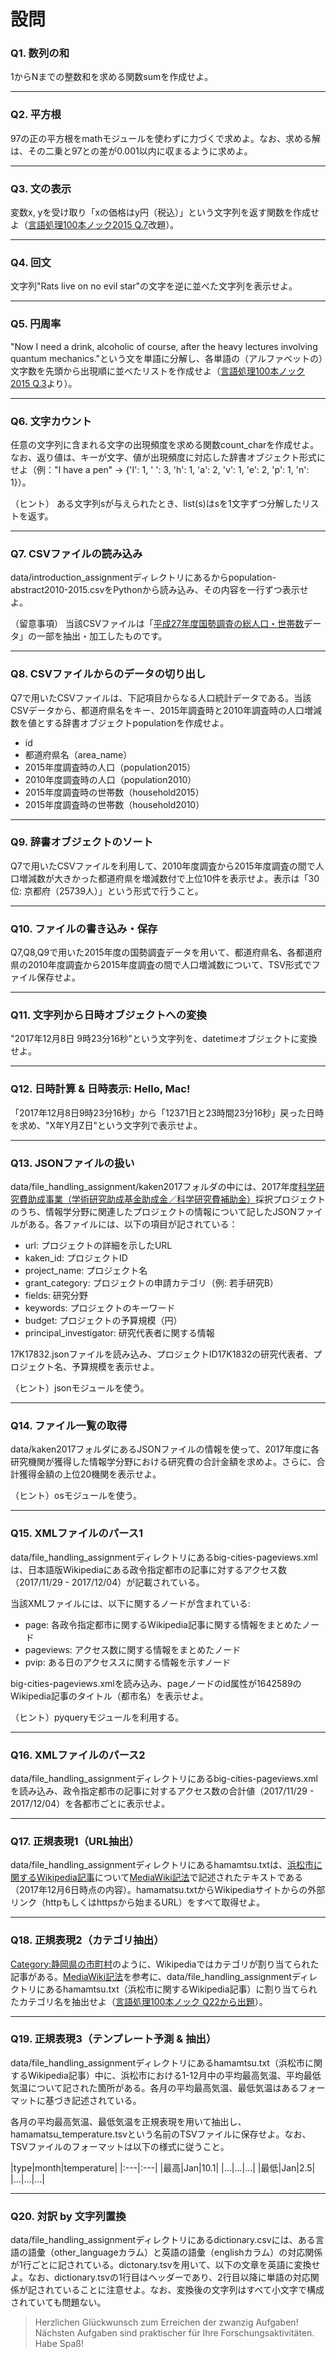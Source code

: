 # 設問

### Q1. 数列の和
1からNまでの整数和を求める関数sumを作成せよ。

---
### Q2. 平方根
97の正の平方根をmathモジュールを使わずに力づくで求めよ。なお、求める解は、その二乗と97との差が0.001以内に収まるように求めよ。

---
### Q3. 文の表示
変数x, yを受け取り「xの価格はy円（税込）」という文字列を返す関数を作成せよ（[言語処理100本ノック2015 Q.7](http://www.cl.ecei.tohoku.ac.jp/nlp100/)改題）。

---
### Q4. 回文
文字列"Rats live on no evil star"の文字を逆に並べた文字列を表示せよ。

---
### Q5. 円周率
"Now I need a drink, alcoholic of course, after the heavy lectures involving quantum mechanics."という文を単語に分解し、各単語の（アルファベットの）文字数を先頭から出現順に並べたリストを作成せよ（[言語処理100本ノック 2015 Q.3](http://www.cl.ecei.tohoku.ac.jp/nlp100/)より）。

---
### Q6. 文字カウント
任意の文字列に含まれる文字の出現頻度を求める関数count_charを作成せよ。なお、返り値は、キーが文字、値が出現頻度に対応した辞書オブジェクト形式にせよ（例："I have a pen" -> {'I': 1, ' ': 3, 'h': 1, 'a': 2, 'v': 1, 'e': 2, 'p': 1, 'n': 1}）。

（ヒント）
ある文字列sが与えられたとき、list(s)はsを1文字ずつ分解したリストを返す。

---
### Q7. CSVファイルの読み込み
data/introduction_assignmentディレクトリにあるからpopulation-abstract2010-2015.csvをPythonから読み込み、その内容を一行ずつ表示せよ。

（留意事項）
当該CSVファイルは「[平成27年度国勢調査の総人口・世帯数](http://www.e-stat.go.jp/SG1/estat/GL08020103.do?_csvDownload_&fileId=000008040403&releaseCount=3)データ」の一部を抽出・加工したものです。

---
### Q8. CSVファイルからのデータの切り出し
Q7で用いたCSVファイルは、下記項目からなる人口統計データである。当該CSVデータから、都道府県名をキー、2015年調査時と2010年調査時の人口増減数を値とする辞書オブジェクトpopulationを作成せよ。
* id
* 都道府県名（area_name）
* 2015年度調査時の人口（population2015）
* 2010年度調査時の人口（population2010）
* 2015年度調査時の世帯数（household2015）
* 2015年度調査時の世帯数（household2010）

---
### Q9. 辞書オブジェクトのソート
Q7で用いたCSVファイルを利用して、2010年度調査から2015年度調査の間で人口増減数が大きかった都道府県を増減数付で上位10件を表示せよ。表示は「30位: 京都府（25739人）」という形式で行うこと。

---
### Q10. ファイルの書き込み・保存
Q7,Q8,Q9で用いた2015年度の国勢調査データを用いて、都道府県名、各都道府県の2010年度調査から2015年度調査の間で人口増減数について、TSV形式でファイル保存せよ。

---
### Q11. 文字列から日時オブジェクトへの変換
"2017年12月8日 9時23分16秒"という文字列を、datetimeオブジェクトに変換せよ。

---
### Q12. 日時計算 & 日時表示: Hello, Mac!
「2017年12月8日9時23分16秒」から「12371日と23時間23分16秒」戻った日時を求め、"X年Y月Z日"という文字列で表示せよ。

---
### Q13. JSONファイルの扱い
data/file_handling_assignment/kaken2017フォルダの中には、2017年度[科学研究費助成事業（学術研究助成基金助成金／科学研究費補助金）](https://www.jsps.go.jp/j-grantsinaid/)採択プロジェクトのうち、情報学分野に関連したプロジェクトの情報について記したJSONファイルがある。各ファイルには、以下の項目が記されている：
* url: プロジェクトの詳細を示したURL
* kaken_id: プロジェクトID
* project_name: プロジェクト名
* grant_category: プロジェクトの申請カテゴリ（例: 若手研究B）
* fields: 研究分野
* keywords: プロジェクトのキーワード
* budget: プロジェクトの予算規模（円）
* principal_investigator: 研究代表者に関する情報

17K17832.jsonファイルを読み込み、プロジェクトID17K1832の研究代表者、プロジェクト名、予算規模を表示せよ。


（ヒント）jsonモジュールを使う。

---
### Q14. ファイル一覧の取得
data/kaken2017フォルダにあるJSONファイルの情報を使って、2017年度に各研究機関が獲得した情報学分野における研究費の合計金額を求めよ。さらに、合計獲得金額の上位20機関を表示せよ。

（ヒント）osモジュールを使う。

---
### Q15. XMLファイルのパース1
data/file_handling_assignmentディレクトリにあるbig-cities-pageviews.xmlは、日本語版Wikipediaにある政令指定都市の記事に対するアクセス数（2017/11/29 - 2017/12/04）が記載されている。

当該XMLファイルには、以下に関するノードが含まれている:
* page: 各政令指定都市に関するWikipedia記事に関する情報をまとめたノード
* pageviews: アクセス数に関する情報をまとめたノード
* pvip: ある日のアクセススに関する情報を示すノード

big-cities-pageviews.xmlを読み込み、pageノードのid属性が1642589のWikipedia記事のタイトル（都市名）を表示せよ。

（ヒント）pyqueryモジュールを利用する。

---
### Q16. XMLファイルのパース2
data/file_handling_assignmentディレクトリにあるbig-cities-pageviews.xmlを読み込み、政令指定都市の記事に対するアクセス数の合計値（2017/11/29 - 2017/12/04）を各都市ごとに表示せよ。

---
### Q17. 正規表現1（URL抽出）
data/file_handling_assignmentディレクトリにあるhamamtsu.txtは、[浜松市に関するWikipedia記事](https://ja.wikipedia.org/wiki/%E6%B5%9C%E6%9D%BE%E5%B8%82)について[MediaWiki記法](https://ja.wikipedia.org/wiki/Help:早見表)で記述されたテキストである（2017年12月6日時点の内容）。hamamatsu.txtからWikipediaサイトからの外部リンク（httpもしくはhttpsから始まるURL）をすべて取得せよ。

---
### Q18. 正規表現2（カテゴリ抽出）
[Category:静岡県の市町村](https://ja.wikipedia.org/wiki/Category:%E9%9D%99%E5%B2%A1%E7%9C%8C%E3%81%AE%E5%B8%82%E7%94%BA%E6%9D%91)のように、Wikipediaではカテゴリが割り当てられた記事がある。[MediaWiki記法](https://ja.wikipedia.org/wiki/Help:早見表)を参考に、data/file_handling_assignmentディレクトリにあるhamamtsu.txt（浜松市に関するWikipedia記事）に割り当てられたカテゴリ名を抽出せよ（[言語処理100本ノック Q22から出題](http://www.cl.ecei.tohoku.ac.jp/nlp100/)）。

---
### Q19. 正規表現3（テンプレート予測 & 抽出）
data/file_handling_assignmentディレクトリにあるhamamtsu.txt（浜松市に関するWikipedia記事）中に、浜松市における1-12月中の平均最高気温、平均最低気温について記された箇所がある。各月の平均最高気温、最低気温はあるフォーマットに基づき記述されている。

各月の平均最高気温、最低気温を正規表現を用いて抽出し、hamamatsu_temperature.tsvという名前のTSVファイルに保存せよ。なお、TSVファイルのフォーマットは以下の様式に従うこと。

|type|month|temperature|
|:---|:---|
|最高|Jan|10.1|
|...|...|...|
|最低|Jan|2.5|
|...|...|...|

---
### Q20. 対訳 by 文字列置換
data/file_handling_assignmentディレクトリにあるdictionary.csvには、ある言語の語彙（other_languageカラム）と英語の語彙（englishカラム）の対応関係が1行ごとに記されている。dictonary.tsvを用いて、以下の文章を英語に変換せよ。なお、dictionary.tsvの1行目はヘッダーであり、2行目以降に単語の対応関係が記されていることに注意せよ。なお、変換後の文字列はすべて小文字で構成されていても問題ない。

> Herzlichen Glückwunsch zum Erreichen der zwanzig Aufgaben! Nächsten Aufgaben sind praktischer für Ihre Forschungsaktivitäten. Habe Spaß!
